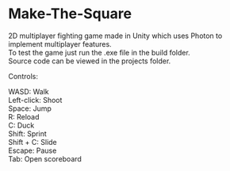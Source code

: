 # Make-The-Square
2D multiplayer fighting game made in Unity which uses Photon to implement multiplayer features. <br />
To test the game just run the .exe file in the build folder. <br />
Source code can be viewed in the projects folder.

Controls:

WASD: Walk <br />
Left-click: Shoot <br />
Space: Jump <br />
R: Reload <br />
C: Duck <br />
Shift: Sprint <br />
Shift + C: Slide <br />
Escape: Pause <br />
Tab: Open scoreboard

